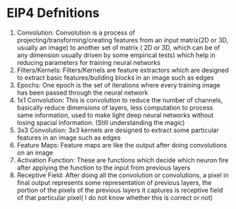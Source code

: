 # EIP4 Defnitions
1. Convolution: Convolution is a process of projecting/transforming/creating features from an input matrix(2D or 3D, usually an image) to another set of matrix ( 2D or 3D, which can be of any dimension usually driven by some empirical tests) which help in reducing parameters for training neural networks
2. Filters/Kernels: Filters/Kernels are feature extractors which are designed to extract basic features/building blocks in an image such as edges
3. Epochs: One epoch is the set of iterations where every training image has been passed through the neural network
4. 1x1 Convolution: This is convolution to reduce the number of channels, basically reduce dimensions of layers, less computation to process same information, used to make light deep neural networks without losing spacial information. (Still understanding the magic)
5. 3x3 Convolution: 3x3 kernels are designed to extract some particular features in an image such as edges 
6. Feature Maps: Feature maps are like the output after doing convolutions on an image
7. Activation Function: These are functions which decide which neuron fire after applying the function to the input from previous layers
8. Receptive Field: After doing all the convolution or convolutions, a pixel in  final output represents some representation of previous layers, the portion of the pixels of the previous layers it captures is receptive field of that particular pixel( I do not know whether this is correct or not)
